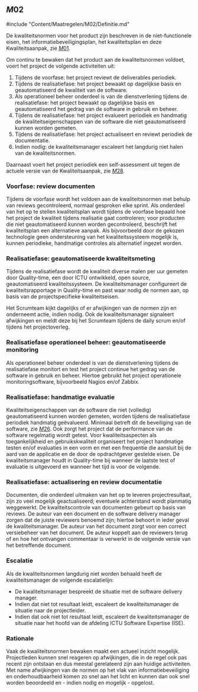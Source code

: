 ## $M02$

#include "Content/Maatregelen/M02/Definitie.md"

De kwaliteitsnormen voor het product zijn beschreven in de niet-functionele eisen, het informatiebeveiligingsplan, het kwaliteitsplan en deze Kwaliteitsaanpak, zie [$M01$](#m01).

Om continu te bewaken dat het product aan de kwaliteitsnormen voldoet, voert het project de volgende activiteiten uit:

1. Tijdens de voorfase: het project reviewt de deliverables periodiek.
1. Tijdens de realisatiefase: het project bewaakt op dagelijkse basis en geautomatiseerd de kwaliteit van de software.
1. Als operationeel beheer onderdeel is van de dienstverlening tijdens de realisatiefase: het project bewaakt op dagelijkse basis en geautomatiseerd het gedrag van de software in gebruik en beheer.
1. Tijdens de realisatiefase: het project evalueert periodiek en handmatig de kwaliteitseigenschappen van de software die niet geautomatiseerd kunnen worden gemeten.
1. Tijdens de realisatiefase: het project actualiseert en reviewt periodiek de documentatie.
1. Indien nodig: de kwaliteitsmanager escaleert het langdurig niet halen van de kwaliteitsnormen.

Daarnaast voert het project periodiek een self-assessment uit tegen de actuele versie van de Kwaliteitsaanpak, zie [$M28$](#m28).

### Voorfase: review documenten

Tijdens de voorfase wordt het voldoen aan de kwaliteitsnormen met behulp van reviews gecontroleerd, normaal gesproken elke sprint. Als onderdeel van het op te stellen kwaliteitsplan wordt tijdens de voorfase bepaald hoe het project de kwaliteit tijdens realisatie gaat controleren; voor producten die niet geautomatiseerd kunnen worden gecontroleerd, beschrijft het kwaliteitsplan een alternatieve aanpak. Als bijvoorbeeld door de gekozen technologie geen ondersteuning van het kwaliteitssysteem mogelijk is, kunnen periodieke, handmatige controles als alternatief ingezet worden.

### Realisatiefase: geautomatiseerde kwaliteitsmeting

Tijdens de realisatiefase wordt de kwaliteit diverse malen per uur gemeten door Quality-time, een door ICTU ontwikkeld, open source, geautomatiseerd kwaliteitssysteem. De kwaliteitsmanager configureert de kwaliteitsrapportage in Quality-time en past waar nodig de normen aan, op basis van de projectspecifieke kwaliteitseisen.

Het Scrumteam kijkt dagelijks of er afwijkingen van de normen zijn en onderneemt actie, indien nodig. Ook de kwaliteitsmanager signaleert afwijkingen en meldt deze bij het Scrumteam tijdens de daily scrum en/of tijdens het projectoverleg.

### Realisatiefase operationeel beheer: geautomatiseerde monitoring

Als operationeel beheer onderdeel is van de dienstverlening tijdens de realisatiefase monitort en test het project continue het gedrag van de software in gebruik en beheer. Hiertoe gebruikt het project operationele monitoringsoftware, bijvoorbeeld Nagios en/of Zabbix.

### Realisatiefase: handmatige evaluatie

Kwaliteitseigenschappen van de software die niet (volledig) geautomatiseerd kunnen worden gemeten, worden tijdens de realisatiefase periodiek handmatig geëvalueerd. Minimaal betreft dit de beveiliging van de software, zie [$M26$](#m26). Ook zorgt het project dat de performance van de software regelmatig wordt getest. Voor kwaliteitsaspecten als toegankelijkheid en gebruikskwaliteit organiseert het project handmatige testen en/of evaluaties in een vorm en met een frequentie die aansluit bij de aard van de applicatie en de door de opdrachtgever gestelde eisen. De kwaliteitsmanager houdt in Quality-time bij wanneer de laatste test of evaluatie is uitgevoerd en wanneer het tijd is voor de volgende.

### Realisatiefase: actualisering en review documentatie

Documenten, die onderdeel uitmaken van het op te leveren projectresultaat, zijn zo veel mogelijk geactualiseerd; eventuele achterstand wordt planmatig weggewerkt. De kwaliteitscontrole van documenten gebeurt op basis van reviews. De auteur van een document en de software delivery manager zorgen dat de juiste reviewers benoemd zijn; hiertoe behoort in ieder geval de kwaliteitsmanager. De auteur van het document zorgt voor een correct versiebeheer van het document. De auteur koppelt aan de reviewers terug of en hoe het ontvangen commentaar is verwerkt in de volgende versie van het betreffende document.

### Escalatie

Als de kwaliteitsnormen langdurig niet worden behaald heeft de kwaliteitsmanager de volgende escalatielijn:

* De kwaliteitsmanager bespreekt de situatie met de software delivery manager.
* Indien dat niet tot resultaat leidt, escaleert de kwaliteitsmanager de situatie naar de projectleider.
* Indien dat ook niet tot resultaat leidt, escaleert de kwaliteitsmanager de situatie naar het hoofd van de afdeling ICTU Software Expertise (ISE).

### Rationale

Vaak de kwaliteitsnormen bewaken maakt een actueel inzicht mogelijk. Projectleden kunnen snel reageren op afwijkingen, die in de regel ook pas recent zijn ontstaan en dus meestal gerelateerd zijn aan huidige activiteiten. Met name afwijkingen van de normen op het vlak van informatiebeveiliging en onderhoudbaarheid komen zo snel aan het licht en kunnen dan ook snel worden beoordeeld en - indien nodig en mogelijk - opgelost.
